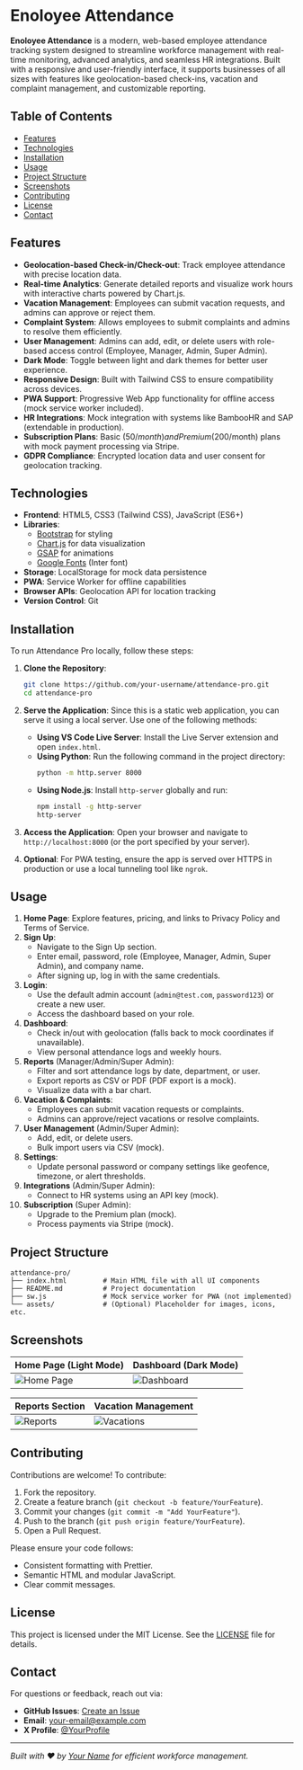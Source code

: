 # Enoloyee Attendance 



**Enoloyee Attendance** is a modern, web-based employee attendance tracking system designed to streamline workforce management with real-time monitoring, advanced analytics, and seamless HR integrations. Built with a responsive and user-friendly interface, it supports businesses of all sizes with features like geolocation-based check-ins, vacation and complaint management, and customizable reporting.

## Table of Contents
- [Features](#features)
- [Technologies](#technologies)
- [Installation](#installation)
- [Usage](#usage)
- [Project Structure](#project-structure)
- [Screenshots](#screenshots)
- [Contributing](#contributing)
- [License](#license)
- [Contact](#contact)

## Features
- **Geolocation-based Check-in/Check-out**: Track employee attendance with precise location data.
- **Real-time Analytics**: Generate detailed reports and visualize work hours with interactive charts powered by Chart.js.
- **Vacation Management**: Employees can submit vacation requests, and admins can approve or reject them.
- **Complaint System**: Allows employees to submit complaints and admins to resolve them efficiently.
- **User Management**: Admins can add, edit, or delete users with role-based access control (Employee, Manager, Admin, Super Admin).
- **Dark Mode**: Toggle between light and dark themes for better user experience.
- **Responsive Design**: Built with Tailwind CSS to ensure compatibility across devices.
- **PWA Support**: Progressive Web App functionality for offline access (mock service worker included).
- **HR Integrations**: Mock integration with systems like BambooHR and SAP (extendable in production).
- **Subscription Plans**: Basic ($50/month) and Premium ($200/month) plans with mock payment processing via Stripe.
- **GDPR Compliance**: Encrypted location data and user consent for geolocation tracking.

## Technologies
- **Frontend**: HTML5, CSS3 (Tailwind CSS), JavaScript (ES6+)
- **Libraries**:
  - [Bootstrap](https://tailwindcss.com/) for styling
  - [Chart.js](https://www.chartjs.org/) for data visualization
  - [GSAP](https://greensock.com/gsap/) for animations
  - [Google Fonts](https://fonts.google.com/) (Inter font)
- **Storage**: LocalStorage for mock data persistence
- **PWA**: Service Worker for offline capabilities
- **Browser APIs**: Geolocation API for location tracking
- **Version Control**: Git

## Installation
To run Attendance Pro locally, follow these steps:

1. **Clone the Repository**:
   ```bash
   git clone https://github.com/your-username/attendance-pro.git
   cd attendance-pro
   ```

2. **Serve the Application**:
   Since this is a static web application, you can serve it using a local server. Use one of the following methods:
   - **Using VS Code Live Server**: Install the Live Server extension and open `index.html`.
   - **Using Python**: Run the following command in the project directory:
     ```bash
     python -m http.server 8000
     ```
   - **Using Node.js**: Install `http-server` globally and run:
     ```bash
     npm install -g http-server
     http-server
     ```

3. **Access the Application**:
   Open your browser and navigate to `http://localhost:8000` (or the port specified by your server).

4. **Optional**: For PWA testing, ensure the app is served over HTTPS in production or use a local tunneling tool like `ngrok`.

## Usage
1. **Home Page**: Explore features, pricing, and links to Privacy Policy and Terms of Service.
2. **Sign Up**:
   - Navigate to the Sign Up section.
   - Enter email, password, role (Employee, Manager, Admin, Super Admin), and company name.
   - After signing up, log in with the same credentials.
3. **Login**:
   - Use the default admin account (`admin@test.com`, `password123`) or create a new user.
   - Access the dashboard based on your role.
4. **Dashboard**:
   - Check in/out with geolocation (falls back to mock coordinates if unavailable).
   - View personal attendance logs and weekly hours.
5. **Reports** (Manager/Admin/Super Admin):
   - Filter and sort attendance logs by date, department, or user.
   - Export reports as CSV or PDF (PDF export is a mock).
   - Visualize data with a bar chart.
6. **Vacation & Complaints**:
   - Employees can submit vacation requests or complaints.
   - Admins can approve/reject vacations or resolve complaints.
7. **User Management** (Admin/Super Admin):
   - Add, edit, or delete users.
   - Bulk import users via CSV (mock).
8. **Settings**:
   - Update personal password or company settings like geofence, timezone, or alert thresholds.
9. **Integrations** (Admin/Super Admin):
   - Connect to HR systems using an API key (mock).
10. **Subscription** (Super Admin):
    - Upgrade to the Premium plan (mock).
    - Process payments via Stripe (mock).

## Project Structure
```plaintext
attendance-pro/
├── index.html         # Main HTML file with all UI components
├── README.md          # Project documentation
├── sw.js              # Mock service worker for PWA (not implemented)
└── assets/            # (Optional) Placeholder for images, icons, etc.
```

## Screenshots
| Home Page (Light Mode) | Dashboard (Dark Mode) |
|------------------------|-----------------------|
| ![Home Page](https://placehold.it/600x400?text=Home+Page) | ![Dashboard](https://placehold.it/600x400?text=Dashboard) |

| Reports Section | Vacation Management |
|-----------------|---------------------|
| ![Reports](https://placehold.it/600x400?text=Reports) | ![Vacations](https://placehold.it/600x400?text=Vacations) |

## Contributing
Contributions are welcome! To contribute:
1. Fork the repository.
2. Create a feature branch (`git checkout -b feature/YourFeature`).
3. Commit your changes (`git commit -m "Add YourFeature"`).
4. Push to the branch (`git push origin feature/YourFeature`).
5. Open a Pull Request.

Please ensure your code follows:
- Consistent formatting with Prettier.
- Semantic HTML and modular JavaScript.
- Clear commit messages.

## License
This project is licensed under the MIT License. See the [LICENSE](LICENSE) file for details.

## Contact
For questions or feedback, reach out via:
- **GitHub Issues**: [Create an Issue](https://github.com/your-username/attendance-pro/issues)
- **Email**: your-email@example.com
- **X Profile**: [@YourProfile](https://x.com/YourProfile)

---

*Built with ❤️ by [Your Name](https://github.com/your-username) for efficient workforce management.*
